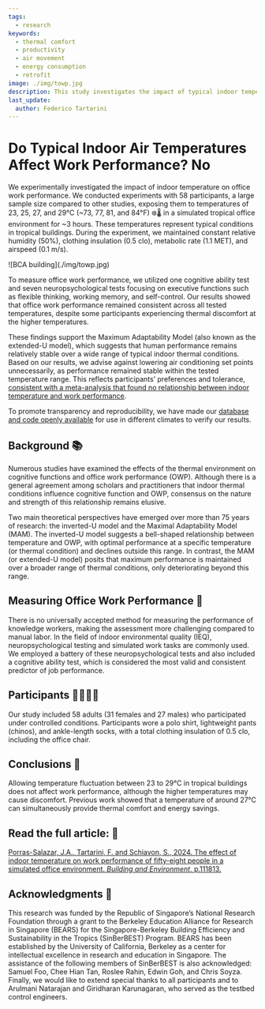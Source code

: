 ```yaml
---
tags:
  - research
keywords: 
  - thermal comfort
  - productivity
  - air movement
  - energy consumption
  - retrofit
image: ./img/towp.jpg
description: This study investigates the impact of typical indoor temperatures on office work performance, finding no significant effect across a range of 23 to 29°C, thereby supporting the Maximum Adaptability Model and suggesting stable performance without the need for unnecessary cooling adjustments.
last_update:
  author: Federico Tartarini
---
```


# Do Typical Indoor Air Temperatures Affect Work Performance? No️

We experimentally investigated the impact of indoor temperature on office work performance. We conducted experiments with 58 participants, a large sample size compared to other studies, exposing them to temperatures of 23, 25, 27, and 29°C (~73, 77, 81, and 84°F) ❄️🌡 in a simulated tropical office environment for ~3 hours. These temperatures represent typical conditions in tropical buildings. During the experiment, we maintained constant relative humidity (50%), clothing insulation (0.5 clo), metabolic rate (1.1 MET), and airspeed (0.1 m/s).

<div class="img-center" style={{"margin-bottom":"20px"}}> ![BCA building](./img/towp.jpg)</div>

To measure office work performance, we utilized one cognitive ability test and seven neuropsychological tests focusing on executive functions such as flexible thinking, working memory, and self-control. Our results showed that office work performance remained consistent across all tested temperatures, despite some participants experiencing thermal discomfort at the higher temperatures.

These findings support the Maximum Adaptability Model (also known as the extended-U model), which suggests that human performance remains relatively stable over a wide range of typical indoor thermal conditions. Based on our results, we advise against lowering air conditioning set points unnecessarily, as performance remained stable within the tested temperature range. This reflects participants’ preferences and tolerance, [consistent with a meta-analysis that found no relationship between indoor temperature and work performance](https://www.linkedin.com/pulse/meta-analysis-finds-relationship-between-indoor-office-schiavon/?trackingId=CSaQvB%2B8StGiHVa2iojL5w%3D%3D).

To promote transparency and reproducibility, we have made our [database and code openly available](https://datadryad.org/stash/dataset/doi:10.5061/dryad.1vhhmgr1x) for use in different climates to verify our results.

## Background 📚

Numerous studies have examined the effects of the thermal environment on cognitive functions and office work performance (OWP). Although there is a general agreement among scholars and practitioners that indoor thermal conditions influence cognitive function and OWP, consensus on the nature and strength of this relationship remains elusive.

Two main theoretical perspectives have emerged over more than 75 years of research: the inverted-U model and the Maximal Adaptability Model (MAM). The inverted-U model suggests a bell-shaped relationship between temperature and OWP, with optimal performance at a specific temperature (or thermal condition) and declines outside this range. In contrast, the MAM (or extended-U model) posits that maximum performance is maintained over a broader range of thermal conditions, only deteriorating beyond this range.

## Measuring Office Work Performance 📝

There is no universally accepted method for measuring the performance of knowledge workers, making the assessment more challenging compared to manual labor. In the field of indoor environmental quality (IEQ), neuropsychological testing and simulated work tasks are commonly used. We employed a battery of these neuropsychological tests and also included a cognitive ability test, which is considered the most valid and consistent predictor of job performance.

## Participants 👩‍🔬👨‍🔬

Our study included 58 adults (31 females and 27 males) who participated under controlled conditions. Participants wore a polo shirt, lightweight pants (chinos), and ankle-length socks, with a total clothing insulation of 0.5 clo, including the office chair.

## Conclusions 🏢

Allowing temperature fluctuation between 23 to 29°C in tropical buildings does not affect work performance, although the higher temperatures may cause discomfort. Previous work showed that a temperature of around 27°C can simultaneously provide thermal comfort and energy savings.

## Read the full article: 📖

[Porras-Salazar, J.A., Tartarini, F. and Schiavon, S., 2024. The effect of indoor temperature on work performance of fifty-eight people in a simulated office environment. *Building and Environment*, p.111813.](https://www.sciencedirect.com/science/article/pii/S0360132324006553)

## Acknowledgments 🙏

This research was funded by the Republic of Singapore’s National Research Foundation through a grant to the Berkeley Education Alliance for Research in Singapore (BEARS) for the Singapore-Berkeley Building Efficiency and Sustainability in the Tropics (SinBerBEST) Program. BEARS has been established by the University of California, Berkeley as a center for intellectual excellence in research and education in Singapore. The assistance of the following members of SinBerBEST is also acknowledged: Samuel Foo, Chee Hian Tan, Roslee Rahin, Edwin Goh, and Chris Soyza. Finally, we would like to extend special thanks to all participants and to Arulmani Natarajan and Giridharan Karunagaran, who served as the testbed control engineers.